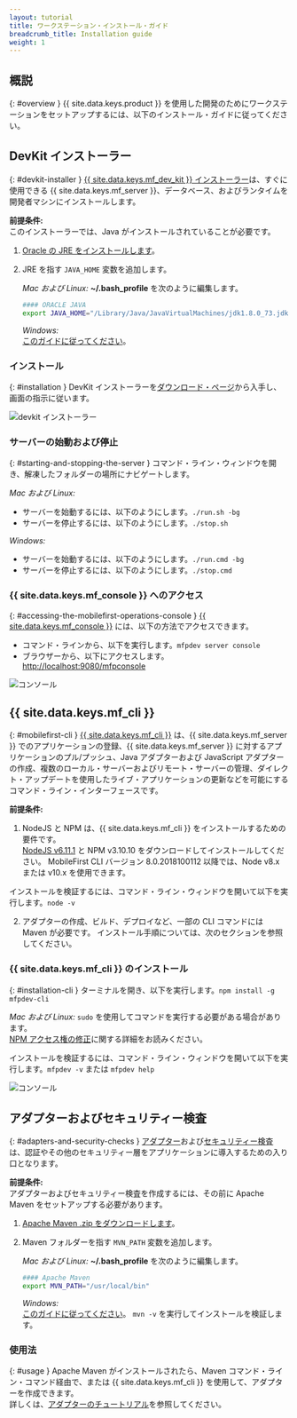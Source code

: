 ```yaml
---
layout: tutorial
title: ワークステーション・インストール・ガイド
breadcrumb_title: Installation guide
weight: 1
---
```

<!-- NLS_CHARSET=UTF-8 -->
## 概説
{: #overview }
{{ site.data.keys.product }} を使用した開発のためにワークステーションをセットアップするには、以下のインストール・ガイドに従ってください。

## DevKit インストーラー
{: #devkit-installer }
[{{ site.data.keys.mf_dev_kit }} インストーラー]({{site.baseurl}}/tutorials/en/foundation/8.0/installation-configuration/development/mobilefirst)は、すぐに使用できる {{ site.data.keys.mf_server }}、データベース、およびランタイムを開発者マシンにインストールします。  

**前提条件:**  
このインストーラーでは、Java がインストールされていることが必要です。

1. [Oracle の JRE をインストールします](http://www.oracle.com/technetwork/java/javase/downloads/jre8-downloads-2133155.html)。

2. JRE を指す `JAVA_HOME` 変数を追加します。

    *Mac および Linux:* **~/.bash_profile** を次のように編集します。

    ```bash
    #### ORACLE JAVA
    export JAVA_HOME="/Library/Java/JavaVirtualMachines/jdk1.8.0_73.jdk/Contents/Home"
    ```

    *Windows:*  
    [このガイドに従ってください](https://confluence.atlassian.com/doc/setting-the-java_home-variable-in-windows-8895.html)。

### インストール
{: #installation }
DevKit インストーラーを[ダウンロード・ページ]({{site.baseurl}}/downloads/)から入手し、画面の指示に従います。

![devkit インストーラー](devkit-installer.png)

### サーバーの始動および停止
{: #starting-and-stopping-the-server }
コマンド・ライン・ウィンドウを開き、解凍したフォルダーの場所にナビゲートします。

*Mac および Linux:*  

* サーバーを始動するには、以下のようにします。`./run.sh -bg`
* サーバーを停止するには、以下のようにします。`./stop.sh`

*Windows:*  

* サーバーを始動するには、以下のようにします。`./run.cmd -bg`
* サーバーを停止するには、以下のようにします。`./stop.cmd`

### {{ site.data.keys.mf_console }} へのアクセス
{: #accessing-the-mobilefirst-operations-console }
[{{ site.data.keys.mf_console }}]({{site.baseurl}}/tutorials/en/foundation/8.0/product-overview/components/console/) には、以下の方法でアクセスできます。

* コマンド・ラインから、以下を実行します。`mfpdev server console`
* ブラウザーから、以下にアクセスします。[http://localhost:9080/mfpconsole](http://localhost:9080/mfpconsole)

![コンソール]({{site.baseurl}}/tutorials/en/foundation/8.0/product-overview/components/console/dashboard.png)

## {{ site.data.keys.mf_cli }}
{: #mobilefirst-cli }
[{{ site.data.keys.mf_cli }}]({{site.baseurl}}/tutorials/en/foundation/8.0/application-development/using-mobilefirst-cli-to-manage-mobilefirst-artifacts) は、{{ site.data.keys.mf_server }} でのアプリケーションの登録、{{ site.data.keys.mf_server }} に対するアプリケーションのプル/プッシュ、Java アダプターおよび JavaScript アダプターの作成、複数のローカル・サーバーおよびリモート・サーバーの管理、ダイレクト・アップデートを使用したライブ・アプリケーションの更新などを可能にするコマンド・ライン・インターフェースです。

**前提条件:**  
1. NodeJS と NPM は、{{ site.data.keys.mf_cli }} をインストールするための要件です。  
[NodeJS v6.11.1](https://nodejs.org/download/release/v6.11.1/) と NPM v3.10.10 をダウンロードしてインストールしてください。
MobileFirst CLI バージョン 8.0.2018100112 以降では、Node v8.x または v10.x を使用できます。 

 インストールを検証するには、コマンド・ライン・ウィンドウを開いて以下を実行します。`node -v`

2. アダプターの作成、ビルド、デプロイなど、一部の CLI コマンドには Maven が必要です。 インストール手順については、次のセクションを参照してください。

### {{ site.data.keys.mf_cli }} のインストール
{: #installation-cli }
ターミナルを開き、以下を実行します。`npm install -g mfpdev-cli`  

*Mac および Linux:* `sudo` を使用してコマンドを実行する必要がある場合があります。  
[NPM アクセス権の修正](https://docs.npmjs.com/getting-started/fixing-npm-permissions)に関する詳細をお読みください。

インストールを検証するには、コマンド・ライン・ウィンドウを開いて以下を実行します。`mfpdev -v` または `mfpdev help`

![コンソール](mfpdev-cli.png)

## アダプターおよびセキュリティー検査
{: #adapters-and-security-checks }
[アダプター]({{site.baseurl}}/tutorials/en/foundation/8.0/adapters)および[セキュリティー検査]({{site.baseurl}}/tutorials/en/foundation/8.0/authentication-and-security)は、認証やその他のセキュリティー層をアプリケーションに導入するための入り口となります。

**前提条件:**  
アダプターおよびセキュリティー検査を作成するには、その前に Apache Maven をセットアップする必要があります。  

1. [Apache Maven .zip をダウンロードします](https://maven.apache.org/download.cgi)。
2. Maven フォルダーを指す `MVN_PATH` 変数を追加します。

    *Mac および Linux:* **~/.bash_profile** を次のように編集します。

    ```bash
    #### Apache Maven
    export MVN_PATH="/usr/local/bin"
    ```

    *Windows:*  
    [このガイドに従ってください](http://crunchify.com/how-to-setupinstall-maven-classpath-variable-on-windows-7/)。
`mvn -v` を実行してインストールを検証します。

### 使用法
{: #usage }
Apache Maven がインストールされたら、Maven コマンド・ライン・コマンド経由で、または {{ site.data.keys.mf_cli }} を使用して、アダプターを作成できます。  
詳しくは、[アダプターのチュートリアル]({{site.baseurl}}/tutorials/en/foundation/8.0/adapters)を参照してください。
